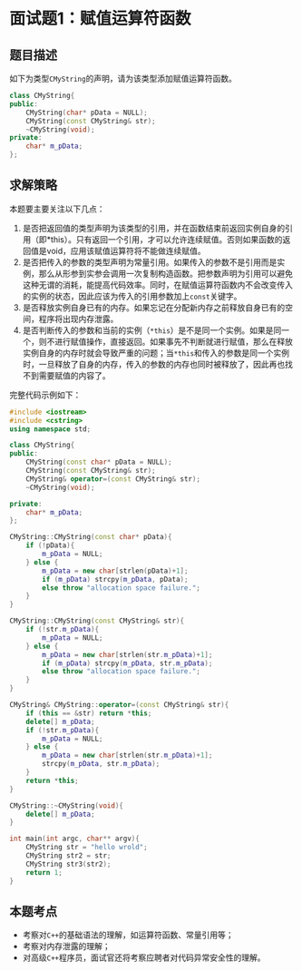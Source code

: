 # 面试题1：赋值运算符函数

## 题目描述

如下为类型`CMyString`的声明，请为该类型添加赋值运算符函数。

```c++
class CMyString{
public:
    CMyString(char* pData = NULL);
    CMyString(const CMyString& str);
    ~CMyString(void);
private:
    char* m_pData;
};
```

## 求解策略

本题要主要关注以下几点：
1. 是否把返回值的类型声明为该类型的引用，并在函数结束前返回实例自身的引用（即*this）。只有返回一个引用，才可以允许连续赋值。否则如果函数的返回值是void，应用该赋值运算符将不能做连续赋值。
1. 是否把传入的参数的类型声明为常量引用。如果传入的参数不是引用而是实例，那么从形参到实参会调用一次复制构造函数。把参数声明为引用可以避免这种无谓的消耗，能提高代码效率。同时，在赋值运算符函数内不会改变传入的实例的状态，因此应该为传入的引用参数加上`const`关键字。
1. 是否释放实例自身已有的内存。如果忘记在分配新内存之前释放自身已有的空间，程序将出现内存泄露。
1. 是否判断传入的参数和当前的实例（`*this`）是不是同一个实例。如果是同一个，则不进行赋值操作，直接返回。如果事先不判断就进行赋值，那么在释放实例自身的内存时就会导致严重的问题；当`*this`和传入的参数是同一个实例时，一旦释放了自身的内存，传入的参数的内存也同时被释放了，因此再也找不到需要赋值的内容了。

完整代码示例如下：

```c++
#include <iostream>
#include <cstring>
using namespace std;

class CMyString{
public:
    CMyString(const char* pData = NULL);
    CMyString(const CMyString& str);
    CMyString& operator=(const CMyString& str);
    ~CMyString(void);

private:
    char* m_pData;
};

CMyString::CMyString(const char* pData){
    if (!pData){
        m_pData = NULL;
    } else {
        m_pData = new char[strlen(pData)+1];
        if (m_pData) strcpy(m_pData, pData);
        else throw "allocation space failure.";
    }
}

CMyString::CMyString(const CMyString& str){
    if (!str.m_pData){
        m_pData = NULL;
    } else {
        m_pData = new char[strlen(str.m_pData)+1];
        if (m_pData) strcpy(m_pData, str.m_pData);
        else throw "allocation space failure.";
    }
}

CMyString& CMyString::operator=(const CMyString& str){
    if (this == &str) return *this;
    delete[] m_pData;
    if (!str.m_pData){
        m_pData = NULL;
    } else {
        m_pData = new char[strlen(str.m_pData)+1];
        strcpy(m_pData, str.m_pData);
    }
    return *this;
}

CMyString::~CMyString(void){
    delete[] m_pData;
}

int main(int argc, char** argv){
    CMyString str = "hello wrold";
    CMyString str2 = str;
    CMyString str3(str2);
    return 1;
}
```

## 本题考点

- 考察对`C++`的基础语法的理解，如运算符函数、常量引用等；
- 考察对内存泄露的理解；
- 对高级`C++`程序员，面试官还将考察应聘者对代码异常安全性的理解。